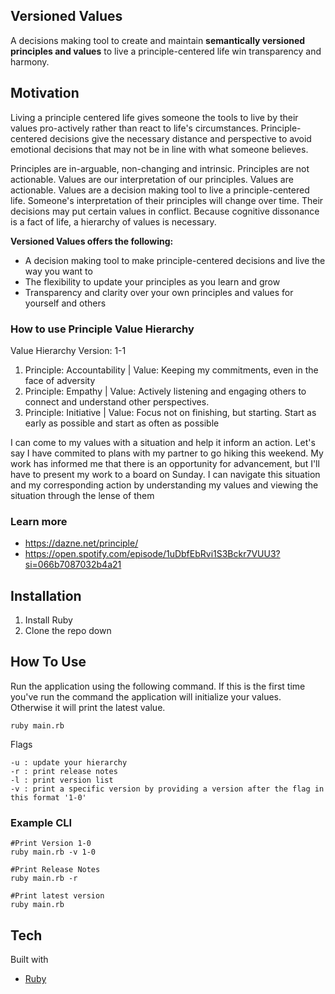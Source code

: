 ## Versioned Values

A decisions making tool to create and maintain **semantically versioned principles and values** to live a principle-centered life win transparency and harmony.
  
## Motivation

Living a principle centered life gives someone the tools to live by their values pro-actively rather than react to life's circumstances. Principle-centered decisions give the necessary distance and perspective to avoid emotional decisions that may not be in line with what someone believes. 

Principles are in-arguable, non-changing and intrinsic. Principles are not actionable. Values are our interpretation of our principles. Values are actionable. Values are a decision making tool to live a principle-centered life. Someone's interpretation of their principles will change over time. Their decisions may put certain values in conflict. Because cognitive dissonance is a fact of life, a hierarchy of values is necessary. 

**Versioned Values offers the following:**
- A decision making tool to make principle-centered decisions and live the way you want to
- The flexibility to update your principles as you learn and grow
- Transparency and clarity over your own principles and values for yourself and others


### How to use Principle Value Hierarchy

Value Hierarchy Version: 1-1
1. Principle: Accountability | Value: Keeping my commitments, even in the face of adversity
2. Principle: Empathy | Value: Actively listening and engaging others to connect and understand other perspectives.
3. Principle: Initiative | Value: Focus not on finishing, but starting. Start as early as possible and start as often as possible

I can come to my values with a situation and help it inform an action. Let's say I have commited to plans with my partner to go hiking this weekend. My work has informed me that there is an opportunity for advancement, but I'll have to present my work to a board on Sunday. I can navigate this situation and my corresponding action by understanding my values and viewing the situation through the lense of them

### Learn more

- https://dazne.net/principle/
- https://open.spotify.com/episode/1uDbfEbRvi1S3Bckr7VUU3?si=066b7087032b4a21

## Installation
1. Install Ruby
2. Clone the repo down

## How To Use

Run the application using the following command. If this is the first time you've run the command the application will initialize your values. Otherwise it will print the latest value.
```
ruby main.rb
```
Flags
```
-u : update your hierarchy
-r : print release notes
-l : print version list
-v : print a specific version by providing a version after the flag in this format '1-0'
```

### Example CLI
```
#Print Version 1-0
ruby main.rb -v 1-0

#Print Release Notes
ruby main.rb -r

#Print latest version
ruby main.rb
```

## Tech

Built with
- [Ruby](https://www.ruby-lang.org/en/)
